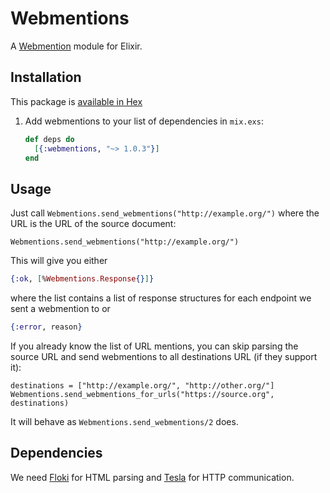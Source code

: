 # Webmentions

A [Webmention](https://indiewebcamp.com/Webmention) module for Elixir.

## Installation

This package is [available in Hex](https://hex.pm/packages/webmentions)

1. Add webmentions to your list of dependencies in `mix.exs`:

   ```elixir
   def deps do
     [{:webmentions, "~> 1.0.3"}]
   end
   ```

## Usage

Just call `Webmentions.send_webmentions("http://example.org/")` where
the URL is the URL of the source document:

    Webmentions.send_webmentions("http://example.org/")

This will give you either

```elixir
{:ok, [%Webmentions.Response{}]}
```

where the list contains a list of response structures for each endpoint we sent a webmention to or

```elixir
{:error, reason}
```

If you already know the list of URL mentions, you can skip parsing the
source URL and send webmentions to all destinations URL (if they support it):

    destinations = ["http://example.org/", "http://other.org/"]
    Webmentions.send_webmentions_for_urls("https://source.org", destinations)

It will behave as `Webmentions.send_webmentions/2` does.

## Dependencies

We need [Floki](https://github.com/philss/floki) for HTML parsing and
[Tesla](https://github.com/teamon/tesla) for HTTP communication.
